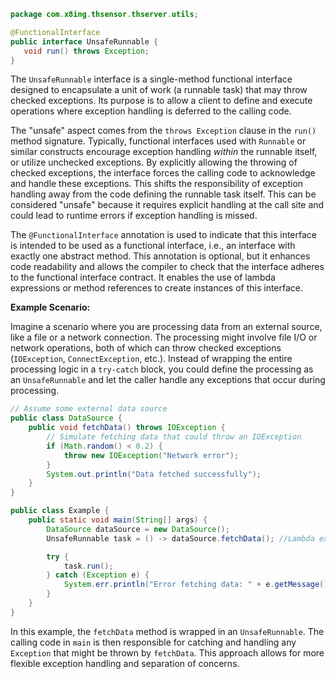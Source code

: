```java
package com.x8ing.thsensor.thserver.utils;

@FunctionalInterface
public interface UnsafeRunnable {
   void run() throws Exception;
}
```

The `UnsafeRunnable` interface is a single-method functional interface designed to encapsulate a unit of work (a runnable task) that may throw checked exceptions.  Its purpose is to allow a client to define and execute operations where exception handling is deferred to the calling code.

The "unsafe" aspect comes from the `throws Exception` clause in the `run()` method signature.  Typically, functional interfaces used with `Runnable` or similar constructs encourage exception handling *within* the runnable itself, or utilize unchecked exceptions.  By explicitly allowing the throwing of checked exceptions, the interface forces the calling code to acknowledge and handle these exceptions. This shifts the responsibility of exception handling away from the code defining the runnable task itself. This can be considered "unsafe" because it requires explicit handling at the call site and could lead to runtime errors if exception handling is missed.

The `@FunctionalInterface` annotation is used to indicate that this interface is intended to be used as a functional interface, i.e., an interface with exactly one abstract method. This annotation is optional, but it enhances code readability and allows the compiler to check that the interface adheres to the functional interface contract.  It enables the use of lambda expressions or method references to create instances of this interface.

**Example Scenario:**

Imagine a scenario where you are processing data from an external source, like a file or a network connection. The processing might involve file I/O or network operations, both of which can throw checked exceptions (`IOException`, `ConnectException`, etc.).  Instead of wrapping the entire processing logic in a `try-catch` block, you could define the processing as an `UnsafeRunnable` and let the caller handle any exceptions that occur during processing.

```java
// Assume some external data source
public class DataSource {
    public void fetchData() throws IOException {
        // Simulate fetching data that could throw an IOException
        if (Math.random() < 0.2) {
            throw new IOException("Network error");
        }
        System.out.println("Data fetched successfully");
    }
}

public class Example {
    public static void main(String[] args) {
        DataSource dataSource = new DataSource();
        UnsafeRunnable task = () -> dataSource.fetchData(); //Lambda expression

        try {
            task.run();
        } catch (Exception e) {
            System.err.println("Error fetching data: " + e.getMessage());
        }
    }
}
```

In this example, the `fetchData` method is wrapped in an `UnsafeRunnable`. The calling code in `main` is then responsible for catching and handling any `Exception` that might be thrown by `fetchData`. This approach allows for more flexible exception handling and separation of concerns.